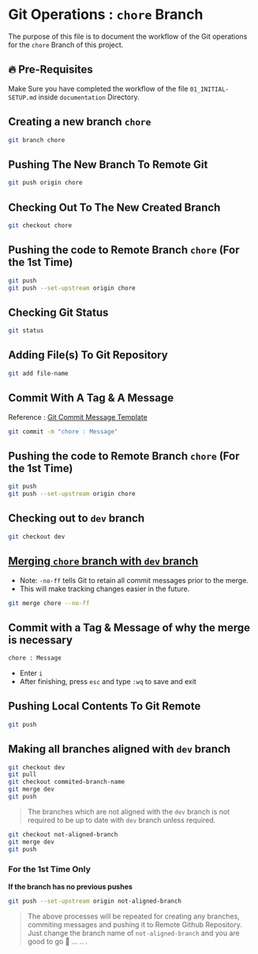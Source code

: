 # Git Operations : `chore` Branch

The purpose of this file is to document the workflow of the Git operations for the `chore` Branch of this project.

## 🔥 Pre-Requisites

Make Sure you have completed the workflow of the file `01_INITIAL-SETUP.md` inside `documentation` Directory.

## Creating a new branch `chore`

```sh
git branch chore
```

## Pushing The New Branch To Remote Git

```sh
git push origin chore
```

## Checking Out To The New Created Branch

```sh
git checkout chore
```

## Pushing the code to Remote Branch `chore` (For the 1st Time)

```sh
git push
git push --set-upstream origin chore
```

## Checking Git Status

```sh
git status
```

## Adding File(s) To Git Repository

```sh
git add file-name
```

## Commit With A Tag & A Message

Reference : [Git Commit Message Template](../../GIT-COMMIT-TEMPLATE.md)

```sh
git commit -m "chore : Message"
```

## Pushing the code to Remote Branch `chore` (For the 1st Time)

```sh
git push
git push --set-upstream origin chore
```

## Checking out to `dev` branch

```sh
git checkout dev
```

## <ins>Merging `chore` branch with `dev` branch</ins>

- Note: `-no-ff` tells Git to retain all commit messages prior to the merge.
- This will make tracking changes easier in the future.

```sh
git merge chore --no-ff
```

## Commit with a Tag & Message of why the merge is necessary

```sh
chore : Message
```

- Enter `i`
- After finishing, press `esc` and type `:wq` to save and exit

## Pushing Local Contents To Git Remote

```sh
git push
```

## Making all branches aligned with `dev` branch

```sh
git checkout dev
git pull
git checkout commited-branch-name
git merge dev
git push
```

> The branches which are not aligned with the `dev` branch is not required to be up to date with `dev` branch unless required.

```sh
git checkout not-aligned-branch
git merge dev
git push
```

### For the 1st Time Only
<b>If the branch has no previous pushes</b>

```sh
git push --set-upstream origin not-aligned-branch
```

> The above processes will be repeated for creating any branches, commiting messages and pushing it to Remote Github Repository. Just change the branch name of `not-aligned-branch` and you are good to go 🚀 ... .. .